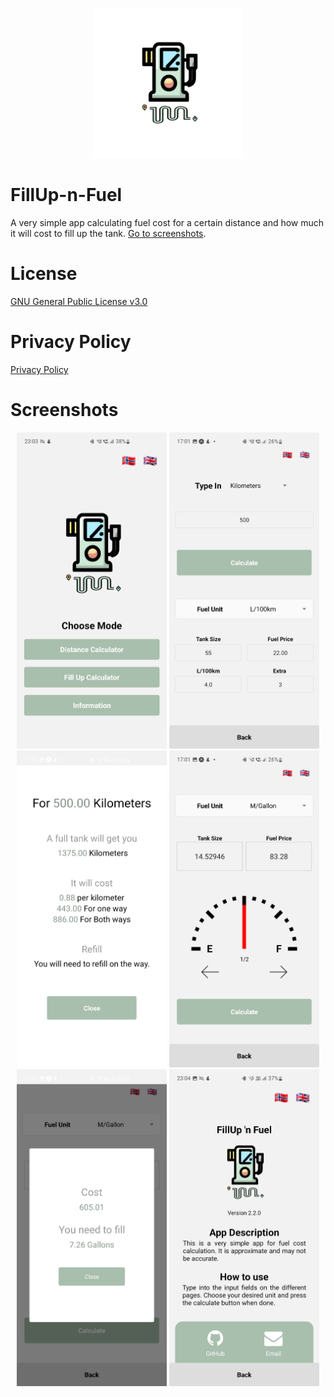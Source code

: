 <p align="center">
  <img src="./assets/adaptive-icon.png" width="240" />
</p>

# FillUp-n-Fuel
A very simple app calculating fuel cost for a certain distance and how much it will cost to fill up the tank. [Go to screenshots](#screenshots).

# License
[GNU General Public License v3.0](https://github.com/ThuWorkshop/FillUp-n-Fuel/blob/31c118058fe5653f293d79648785af0ccbbcef97/LICENSE)

# Privacy Policy
[Privacy Policy](https://github.com/ThuWorkshop/FillUp-n-Fuel/blob/31c118058fe5653f293d79648785af0ccbbcef97/privacyPolicy.md)

<a id="screenshots"></a>
# Screenshots
<p align="center">
  <img src="./assets/phoneScreenshots/HomePage.jpg" width="240" />
  <img src="./assets/phoneScreenshots/DistancePage.jpg" width="240" />
  <img src="./assets/phoneScreenshots/DistanceModal.jpg" width="240" />
  <img src="./assets/phoneScreenshots/FillUpPage.jpg" width="240" />
  <img src="./assets/phoneScreenshots/FillUpModal.jpg" width="240" />
  <img src="./assets/phoneScreenshots/InfoPage.jpg" width="240" />
</p>

